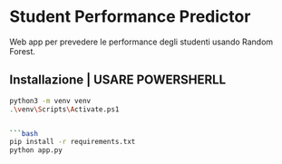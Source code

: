 # Student Performance Predictor

Web app per prevedere le performance degli studenti usando Random Forest.

## Installazione | USARE POWERSHERLL

```bash
python3 -m venv venv
.\venv\Scripts\Activate.ps1


```bash
pip install -r requirements.txt
python app.py
